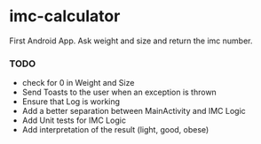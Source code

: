 imc-calculator
=============

First Android App. Ask weight and size and return the imc number.

### TODO

- check for 0 in Weight and Size
- Send Toasts to the user when an exception is thrown
- Ensure that Log is working
- Add a better separation between MainActivity and IMC Logic
- Add Unit tests for IMC Logic
- Add interpretation of the result (light, good, obese)
